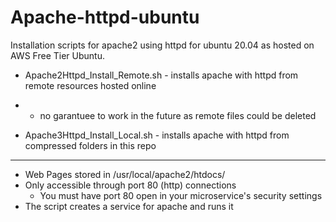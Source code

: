 # Apache-httpd-ubuntu
Installation scripts for apache2 using httpd for ubuntu 20.04 as hosted on AWS Free Tier Ubuntu.

- Apache2Httpd_Install_Remote.sh - installs apache with httpd from remote resources hosted online
-   - no garantuee to work in the future as remote files could be deleted

- Apache3Httpd_Install_Local.sh - installs apache with httpd from compressed folders in this repo

<hr>

- Web Pages stored in /usr/local/apache2/htdocs/
- Only accessible through port 80 (http) connections
  - You must have port 80 open in your microservice's security settings
- The script creates a service for apache and runs it
